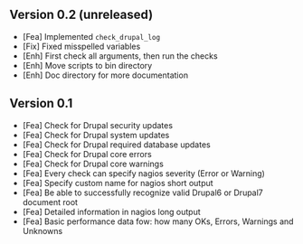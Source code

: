Version 0.2 (unreleased)
-----------

- [Fea]		Implemented `check_drupal_log`
- [Fix]		Fixed misspelled variables
- [Enh]		First check all arguments, then run the checks
- [Enh]		Move scripts to bin directory
- [Enh]		Doc directory for more documentation


Version 0.1
-----------

- [Fea]		Check for Drupal security updates
- [Fea]		Check for Drupal system updates
- [Fea]		Check for Drupal required database updates
- [Fea]		Check for Drupal core errors
- [Fea]		Check for Drupal core warnings
- [Fea]		Every check can specify nagios severity (Error or Warning)
- [Fea]		Specify custom name for nagios short output
- [Fea]		Be able to successfully recognize valid Drupal6 or Drupal7 document root
- [Fea]		Detailed information in nagios long output
- [Fea]		Basic performance data fow: how many OKs, Errors, Warnings and Unknowns

